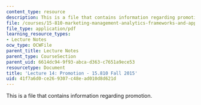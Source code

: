 ```yaml
---
content_type: resource
description: This is a file that contains information regarding promotion.
file: /courses/15-810-marketing-management-analytics-frameworks-and-applications-fall-2015/41f7a6d0ce269307c48ead010d8d621d_MIT15_810F15_L14_Promotion.pdf
file_type: application/pdf
learning_resource_types:
- Lecture Notes
ocw_type: OCWFile
parent_title: Lecture Notes
parent_type: CourseSection
parent_uid: 6614dc94-9f93-abca-d363-c7651a9ece53
resourcetype: Document
title: 'Lecture 14: Promotion - 15.810 Fall 2015'
uid: 41f7a6d0-ce26-9307-c48e-ad010d8d621d
---
```

This is a file that contains information regarding promotion.